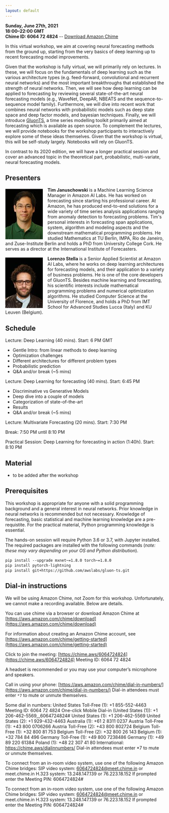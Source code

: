 ```yaml
---
layout: default
---
```


**Sunday, June 27th, 2021** <br>
**18:00–22:00 GMT** <br>
**Chime ID: 6064 72 4824** -- [Download Amazon Chime](https://aws.amazon.com/chime/download)

In this virtual workshop, we aim at covering neural forecasting methods from the ground up, starting from the very basics of deep learning up to recent forecasting model improvements. 

Given that the workshop is fully virtual, we will primarily rely on lectures.
In these, we will focus on the fundamentals of deep learning such as the various architecture types (e.g. feed-forward, convolutional and recurrent neural networks) and the most important breakthroughs that established the strength of neural networks.
Then, we will see how deep learning can be applied to forecasting by reviewing several state-of-the-art neural forecasting models (e.g., WaveNet, DeepAR, NBEATS and the sequence-to-sequence model family).
Furthermore, we will dive into recent work that combines neural networks with probabilistic models such as deep state space and deep factor models, and bayesian techniques.
Finally, we will introduce [GluonTS](https://github.com/awslabs/gluon-ts), a time series modelling toolkit primarily aimed at forecasting which is available as open source.
To complement the lectures, we will provide notebooks for the workshop participants to interactively explore some of these ideas themselves.
Given that the workshop is virtual, this will be self-study largely.
Notebooks will rely on GluonTS.

In contrast to its 2020 edition, we will have a longer practical session and cover an advanced topic in the theoretical part, probabilistic, multi-variate, neural forecasting models.

## Presenters

<p><img align="left" src="./assets/img/januschowski.jpeg" style="padding-right: 15px; padding-top: 5px;"/>
<b>Tim Januschowski</b> is a Machine Learning Science Manager in Amazon AI Labs. He has worked on forecasting since starting his professional career. At Amazon, he has produced end-to-end solutions for a wide variety of time series analysis applications ranging from anomaly detection to forecasting problems. Tim's personal interests in forecasting span applications, system, algorithm and modeling aspects and the downstream mathematical programming problems. He studied Mathematics at TU Berlin, IMPA, Rio de Janeiro, and Zuse-Institute Berlin and holds a PhD from University College Cork. He serves as a director at the International Institute of Forecasters.
</p>

<p><img align="left" src="./assets/img/stella.jpeg" style="padding-right: 15px; padding-top: 5px;"/>
<b>Lorenzo Stella</b> is a Senior Applied Scientist at Amazon AI Labs, where he works on deep learning architectures for forecasting models, and their application to a variety of business problems. He is one of the core developers of GluonTS. Besides machine learning and forecasting, his scientific interests include mathematical programming problems and numerical optimization algorithms. He studied Computer Science at the University of Florence, and holds a PhD from IMT School for Advanced Studies Lucca (Italy) and KU Leuven (Belgium).
</p>

## Schedule

Lecture: Deep Learning (40 mins). Start: 6 PM GMT
* Gentle Intro: from linear methods to deep learning
* Optimization challenges
* Different architectures for different problem types
* Probabilistic prediction 
* Q&A and/or break (~5 mins)

Lecture: Deep Learning for forecasting (40 mins). Start: 6:45 PM
* Discriminative vs Generative Models
* Deep dive into a couple of models
* Categorization of state-of-the-art
* Results
* Q&A and/or break (~5 mins)

Lecture: Multivariate Forecasting (20 mins). Start: 7:30 PM

Break: 7:50 PM until 8:10 PM

Practical Session: Deep Learning for forecasting in action (1:40h). Start: 8:10 PM

## Material

* to be added after the workshop

## Prerequisites

This workshop is appropriate for anyone with a solid programming background and a general interest in neural networks. Prior knowledge in neural networks is recommended but not necessary.
Knowledge of forecasting, basic statistical and machine learning knowledge are a pre-requistite.
For the practical material, Python programming knowledge is essential.

The hands-on session will require Python 3.6 or 3.7, with Jupyter installed.
The required packages are installed with the following commands (*note: these may vary depending on your OS and Python distribution*).

```
pip install --upgrade mxnet~=1.8.0 torch~=1.8.0 
pip install pytorch-lightning
pip install git+https://github.com/awslabs/gluon-ts.git
```

## Dial-in instructions 

We will be using Amazon Chime, not Zoom for this workshop. Unfortunately, we cannot make a recording available. Below are details.

You can use chime via a browser or download Amazon Chime at [https://aws.amazon.com/chime/download](https://aws.amazon.com/chime/download)

For information about creating an Amazon Chime account, see [https://aws.amazon.com/chime/getting-started](https://aws.amazon.com/chime/getting-started)

Click to join the meeting: [https://chime.aws/6064724824](https://chime.aws/6064724824)
Meeting ID: 6064 72 4824

A headset is recommended or you may use your computer’s microphone and speakers.

Call in using your phone: [https://aws.amazon.com/chime/dial-in-numbers/](https://aws.amazon.com/chime/dial-in-numbers/)
Dial-in attendees must enter `*7` to mute or unmute themselves. <br>

Some dial in numbers:
United States Toll-Free (1): +1 855-552-4463
Meeting ID: 6064 72 4824
One-click Mobile Dial-in (United States (1)): +1 206-462-5569,,,6064724824#
United States (1): +1 206-462-5569
United States (2): +1 929-432-4463
Australia (1): +61 2 8311 0237
Austria Toll-Free (1): +43 800 0706266
Austria Toll-Free (2): +43 800 802724
Belgium Toll-Free (1): +32 800 81 753
Belgium Toll-Free (2): +32 800 26 143
Belgium (1): +32 784 84 496
Germany Toll-Free (1): +49 800 7238486
Germany (1): +49 89 220 61384
Poland (1): +48 22 307 41 80
International: https://chime.aws/dialinnumbers/
Dial-in attendees must enter *7 to mute or unmute themselves.

To connect from an in-room video system, use one of the following Amazon Chime bridges:
SIP video system: 6064724824@meet.chime.in or meet.chime.in
H.323 system: 13.248.147.139 or 76.223.18.152
If prompted enter the Meeting PIN: 6064724824#

To connect from an in-room video system, use one of the following Amazon Chime bridges:
SIP video system: 6064724824@meet.chime.in or meet.chime.in
H.323 system: 13.248.147.139 or 76.223.18.152
If prompted enter the Meeting PIN: 6064724824#

